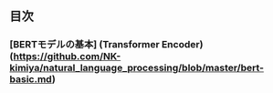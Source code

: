 ## 目次　

### [BERTモデルの基本] (Transformer Encoder)　(https://github.com/NK-kimiya/natural_language_processing/blob/master/bert-basic.md)

